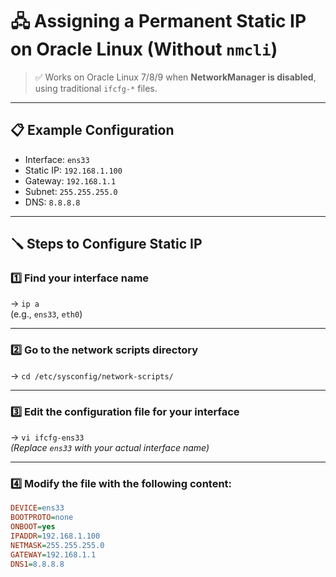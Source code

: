 # 🖧 Assigning a Permanent Static IP on Oracle Linux (Without `nmcli`)

> ✅ Works on Oracle Linux 7/8/9 when **NetworkManager is disabled**, using traditional `ifcfg-*` files.

---

## 📋 Example Configuration

- Interface: `ens33`
- Static IP: `192.168.1.100`
- Gateway: `192.168.1.1`
- Subnet: `255.255.255.0`
- DNS: `8.8.8.8`

---

## 🪛 Steps to Configure Static IP

### 1️⃣ Find your interface name  
→ `ip a`  
(e.g., `ens33`, `eth0`)

---

### 2️⃣ Go to the network scripts directory  
→ `cd /etc/sysconfig/network-scripts/`

---

### 3️⃣ Edit the configuration file for your interface  
→ `vi ifcfg-ens33`  
*(Replace `ens33` with your actual interface name)*

---

### 4️⃣ Modify the file with the following content:

```ini
DEVICE=ens33
BOOTPROTO=none
ONBOOT=yes
IPADDR=192.168.1.100
NETMASK=255.255.255.0
GATEWAY=192.168.1.1
DNS1=8.8.8.8
